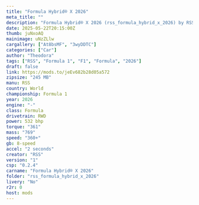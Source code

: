 ```yaml
---
title: "Formula Hybrid® X 2026"
meta_title: ""
description: "Formula Hybrid® X 2026 (rss_formula_hybrid_x_2026) by RSS"
date: 2025-05-22T20:15:00Z
thumb: juNxoAQ
mainimage: uNzZLlw
cargallery: ["At8bsMF", "3wyDDTC"]
categories: ["Car"]
author: "Theodora"
tags: ["RSS", "Formula 1", "F1", "Formula", "2026"]
draft: false
link: https://mods.to/jeEv682b28d05a572
zipsize: "245 MB"
manu: RSS
country: World
championship: Formula 1
year: 2026
engine: "-"
class: Formula
drivetrain: RWD
power: 532 bhp 
torque: "361"
mass: "769"
speed: "360+"
gb: 8-speed
accel: "2 seconds"
creator: "RSS"
version: "1"
csp: "0.2.4"
carname: "Formula Hybrid® X 2026"
folder: "rss_formula_hybrid_x_2026"
livery: "No"
r2r: 0
host: mods
---
```

